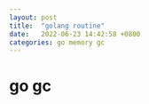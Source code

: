 ```yaml
---
layout: post
title:  "golang routine"
date:   2022-06-23 14:42:58 +0800
categories: go memory gc
---
```


# go gc
